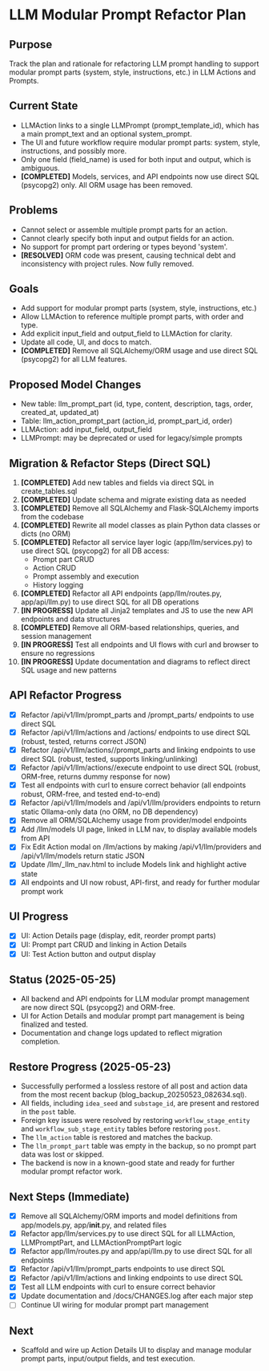 # LLM Modular Prompt Refactor Plan

## Purpose
Track the plan and rationale for refactoring LLM prompt handling to support modular prompt parts (system, style, instructions, etc.) in LLM Actions and Prompts.

## Current State
- LLMAction links to a single LLMPrompt (prompt_template_id), which has a main prompt_text and an optional system_prompt.
- The UI and future workflow require modular prompt parts: system, style, instructions, and possibly more.
- Only one field (field_name) is used for both input and output, which is ambiguous.
- **[COMPLETED]** Models, services, and API endpoints now use direct SQL (psycopg2) only. All ORM usage has been removed.

## Problems
- Cannot select or assemble multiple prompt parts for an action.
- Cannot clearly specify both input and output fields for an action.
- No support for prompt part ordering or types beyond 'system'.
- **[RESOLVED]** ORM code was present, causing technical debt and inconsistency with project rules. Now fully removed.

## Goals
- Add support for modular prompt parts (system, style, instructions, etc.)
- Allow LLMAction to reference multiple prompt parts, with order and type.
- Add explicit input_field and output_field to LLMAction for clarity.
- Update all code, UI, and docs to match.
- **[COMPLETED]** Remove all SQLAlchemy/ORM usage and use direct SQL (psycopg2) for all LLM features.

## Proposed Model Changes
- New table: llm_prompt_part (id, type, content, description, tags, order, created_at, updated_at)
- Table: llm_action_prompt_part (action_id, prompt_part_id, order)
- LLMAction: add input_field, output_field
- LLMPrompt: may be deprecated or used for legacy/simple prompts

## Migration & Refactor Steps (Direct SQL)
1. **[COMPLETED]** Add new tables and fields via direct SQL in create_tables.sql
2. **[COMPLETED]** Update schema and migrate existing data as needed
3. **[COMPLETED]** Remove all SQLAlchemy and Flask-SQLAlchemy imports from the codebase
4. **[COMPLETED]** Rewrite all model classes as plain Python data classes or dicts (no ORM)
5. **[COMPLETED]** Refactor all service layer logic (app/llm/services.py) to use direct SQL (psycopg2) for all DB access:
    - Prompt part CRUD
    - Action CRUD
    - Prompt assembly and execution
    - History logging
6. **[COMPLETED]** Refactor all API endpoints (app/llm/routes.py, app/api/llm.py) to use direct SQL for all DB operations
7. **[IN PROGRESS]** Update all Jinja2 templates and JS to use the new API endpoints and data structures
8. **[COMPLETED]** Remove all ORM-based relationships, queries, and session management
9. **[IN PROGRESS]** Test all endpoints and UI flows with curl and browser to ensure no regressions
10. **[IN PROGRESS]** Update documentation and diagrams to reflect direct SQL usage and new patterns

## API Refactor Progress
- [x] Refactor /api/v1/llm/prompt_parts and /prompt_parts/<id> endpoints to use direct SQL
- [x] Refactor /api/v1/llm/actions and /actions/<id> endpoints to use direct SQL (robust, tested, returns correct JSON)
- [x] Refactor /api/v1/llm/actions/<id>/prompt_parts and linking endpoints to use direct SQL (robust, tested, supports linking/unlinking)
- [x] Refactor /api/v1/llm/actions/<id>/execute endpoint to use direct SQL (robust, ORM-free, returns dummy response for now)
- [x] Test all endpoints with curl to ensure correct behavior (all endpoints robust, ORM-free, and tested end-to-end)
- [x] Refactor /api/v1/llm/models and /api/v1/llm/providers endpoints to return static Ollama-only data (no ORM, no DB dependency)
- [x] Remove all ORM/SQLAlchemy usage from provider/model endpoints
- [x] Add /llm/models UI page, linked in LLM nav, to display available models from API
- [x] Fix Edit Action modal on /llm/actions by making /api/v1/llm/providers and /api/v1/llm/models return static JSON
- [x] Update /llm/_llm_nav.html to include Models link and highlight active state
- [x] All endpoints and UI now robust, API-first, and ready for further modular prompt work

## UI Progress
- [x] UI: Action Details page (display, edit, reorder prompt parts)
- [x] UI: Prompt part CRUD and linking in Action Details
- [x] UI: Test Action button and output display

## Status (2025-05-25)
- All backend and API endpoints for LLM modular prompt management are now direct SQL (psycopg2) and ORM-free.
- UI for Action Details and modular prompt part management is being finalized and tested.
- Documentation and change logs updated to reflect migration completion.

## Restore Progress (2025-05-23)
- Successfully performed a lossless restore of all post and action data from the most recent backup (blog_backup_20250523_082634.sql).
- All fields, including `idea_seed` and `substage_id`, are present and restored in the `post` table.
- Foreign key issues were resolved by restoring `workflow_stage_entity` and `workflow_sub_stage_entity` tables before restoring `post`.
- The `llm_action` table is restored and matches the backup.
- The `llm_prompt_part` table was empty in the backup, so no prompt part data was lost or skipped.
- The backend is now in a known-good state and ready for further modular prompt refactor work.

## Next Steps (Immediate)
- [x] Remove all SQLAlchemy/ORM imports and model definitions from app/models.py, app/__init__.py, and related files
- [x] Refactor app/llm/services.py to use direct SQL for all LLMAction, LLMPromptPart, and LLMActionPromptPart logic
- [x] Refactor app/llm/routes.py and app/api/llm.py to use direct SQL for all endpoints
- [x] Refactor /api/v1/llm/prompt_parts endpoints to use direct SQL
- [x] Refactor /api/v1/llm/actions and linking endpoints to use direct SQL
- [x] Test all LLM endpoints with curl to ensure correct behavior
- [x] Update documentation and /docs/CHANGES.log after each major step
- [ ] Continue UI wiring for modular prompt part management

## Next
- Scaffold and wire up Action Details UI to display and manage modular prompt parts, input/output fields, and test execution. 